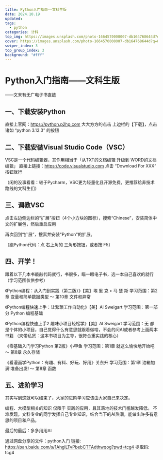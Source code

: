 ```yaml
---
title: Python入门指南——文科生版
date: 2024.10.19
updated:
tags: 
  - python
categories: 计科
top_img: https://images.unsplash.com/photo-1664570000007-db164768644d?q=80&w=1417&auto=format&fit=crop&ixlib=rb-4.0.3&ixid=M3wxMjA3fDB8MHxwaG90by1wYWdlfHx8fGVufDB8fHx8fA%3D%3D
cover: https://images.unsplash.com/photo-1664570000007-db164768644d?q=80&w=1417&auto=format&fit=crop&ixlib=rb-4.0.3&ixid=M3wxMjA3fDB8MHxwaG90by1wYWdlfHx8fGVufDB8fHx8fA%3D%3D
swiper_index: 3
top_group_index: 3
background: "#fff"
---
```


# Python入门指南——文科生版

——文末有无广电子书直链

## 一、下载安装Python

直接上官网：https://python.p2hp.com
大大方方的点击 上边栏的【下载】，点击 诸如 “python 3.12.3” 的按钮

## 二、下载安装Visual Studio Code（VSC）

VSC是一个代码编辑器，其作用相当于「从TXT的文档编辑 升级到 WORD的文档编辑」
直接上链接：https://code.visualstudio.com
点击 “Download For XXX” 按钮就行

（闲的没事看看：较于Pycharm，VSC更为轻量化且开源免费，更推荐给非技术路线的文科生们）

## 三、调教VSC

点击左边侧边栏的“扩展”按钮（4个小方块的图标），搜索“Chinese”，安装简体中文的扩展包，然后重启应用

再次回到“扩展”，搜索并安装"Python"的扩展。

（跑Python代码：点 右上角的 三角形按钮，或者按 F5）

## 四、开学！

跟着以下几本书敲敲代码就行，书很多，瞄一眼电子书，选一本自己喜欢的就行
（学习范围仅供参考）

《Python编程：从入门到实践（第二版）》【美】埃 里 克 • 马 瑟 斯
学习范围：第2章 变量和简单数据类型 ～ 第10章 文件和异常

《Python编程快速上手：让繁琐工作自动化》【美】Al Sweigart
学习范围：第一部分 Python 编程基础

 《Python编程快速上手2 趣味小项目轻松学》【美】Al Sweigart
 学习范围：无
 都是个体的小项目，自己觉得什么有意思就跟着做啥，不会的问AI或者参考上面两本书籍
 （夹带私货：这本书项目为主导，很符合重实践的核心）

《零基础入门学习Python 第2版》小甲鱼
学习范围：第1章 就这么愉快地开始吧 ～ 第8章 永久存储

《看漫画学Python：有趣、有料、好玩、好用》关东升
学习范围：第1章 油箱加满!准备出发! ～ 第8章 函数

## 五、进阶学习

其实写到这就可以结束了，大家的进阶学习应该由大家自己来决定。

编程、大模型相关的知识 仅限于 实践的应用，且其落地的技术门槛越发降低。
不难发现，文科专业的同学发挥自己专业知识，结合当下的AI热潮，能做出许多有意思的项目和产品。

最后的最后：多多用用AI


通过网盘分享的文件：python入门
链接: https://pan.baidu.com/s/1AhglLTvPbebCTTAdthwqog?pwd=tcg4 提取码: tcg4 
